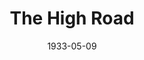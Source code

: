 ---
title: The High Road
date: 1933-05-09
closing_date:
layout: productions
featured_image:
image_caption:
image_credit:
playbill:
category:
Theatre: Theatre Jacksonville
cast:
- Lord Teylesmore: Charles Luckie
- Duke of Warrington: E.S. Beauchamp-Nobbs
- Lady Minster: Elizabeth Mizelle
- Lord Crayle: Isaac Peiser
- Morton: J. Pable Delgado
- Ernest: Jack Richards
- James Hilary: John H. Pratt
- Sir Reginald Whelby: Leon Bailey
- Lady Trench: Louise Twitty
- Alex: Nell Killinger
- Elsie Hilary: Sara Clark Kelly
crew:
- Director: Charles F. Hopkins, Jr.
- Props:
  - Gladys Barrs
  - Leon Bailey
- Scenery: Ronald Kennard
understudies:
orchestra:
external_links:
---